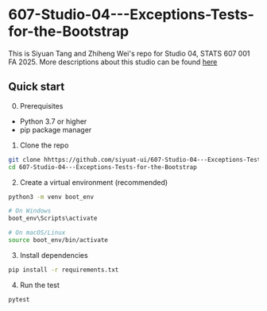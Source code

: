 # 607-Studio-04---Exceptions-Tests-for-the-Bootstrap

This is Siyuan Tang and Zhiheng Wei's repo for Studio 04, STATS 607 001 FA 2025. More descriptions about this studio can be found [here](https://github.com/siyuat-ui/607-Studio-04---Exceptions-Tests-for-the-Bootstrap/blob/main/Studio%2004%20-%20Exceptions%20%26%20Tests%20for%20the%20Bootstrap.pdf)

## Quick start

0. Prerequisites
- Python 3.7 or higher
- pip package manager

1. Clone the repo

```bash
git clone hhttps://github.com/siyuat-ui/607-Studio-04---Exceptions-Tests-for-the-Bootstrap.git
cd 607-Studio-04---Exceptions-Tests-for-the-Bootstrap
```

2. Create a virtual environment (recommended)

```bash
python3 -m venv boot_env

# On Windows
boot_env\Scripts\activate

# On macOS/Linux
source boot_env/bin/activate
```

3. Install dependencies

```bash
pip install -r requirements.txt
```

4. Run the test
```bash
pytest
```